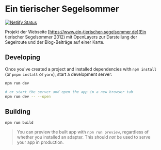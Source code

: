 # Ein tierischer Segelsommer

[![Netlify Status](https://api.netlify.com/api/v1/badges/666f8a79-a58c-4981-b24e-01bedcfe1a4a/deploy-status)](https://app.netlify.com/sites/pedantic-bose-aa3de2/deploys)

Projekt der Webseite [https://www.ein-tierischer-segelsommer.de](Ein tierischer Segelsommer 2012) mit OpenLayers zur Darstellung der Segelroute und der Blog-Beiträge auf einer Karte.

## Developing

Once you've created a project and installed dependencies with `npm install` (or `pnpm install` or `yarn`), start a development server:

```bash
npm run dev

# or start the server and open the app in a new browser tab
npm run dev -- --open
```

## Building

```bash
npm run build
```

> You can preview the built app with `npm run preview`, regardless of whether you installed an adapter. This should _not_ be used to serve your app in production.
